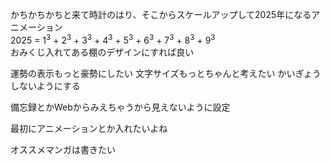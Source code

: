 かちかちかちと来て時計のはり、そこからスケールアップして2025年になるアニメーション<br>
2025 = 1<sup>3</sup> + 2<sup>3</sup> + 3<sup>3</sup> + 4<sup>3</sup> + 5<sup>3</sup> + 6<sup>3</sup> + 7<sup>3</sup> + 8<sup>3</sup> + 9<sup>3</sup></li><br>
おみくじ入れてある棚のデザインにすれば良い

運勢の表示もっと豪勢にしたい
文字サイズもっとちゃんと考えたい
かいぎょうしないようにする

備忘録とかWebからみえちゃうから見えないように設定

最初にアニメーションとか入れたいよね

オススメマンガは書きたい